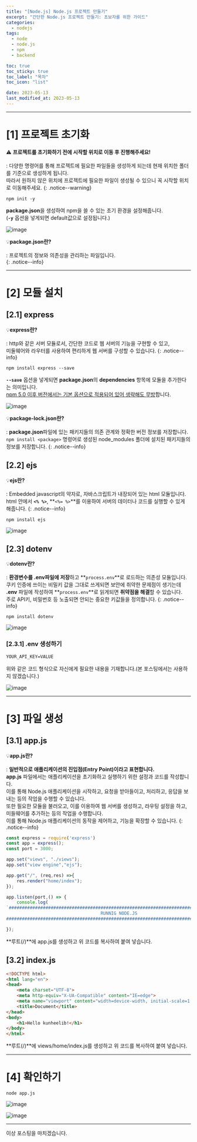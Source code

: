 ```yaml
---
title: "[Node.js] Node.js 프로젝트 만들기"
excerpt: "간단한 Node.js 프로젝트 만들기: 초보자를 위한 가이드"
categories:
  - nodejs
tags:
  - node
  - node.js
  - npm
  - backend

toc: true
toc_sticky: true
toc_label: "목차"
toc_icon: "list"

date: 2023-05-13
last_modified_at: 2023-05-13
---
```


- - - - - - - - - - - - - - - - - - - - - - - - - - - - - - - - - - - - - - - - - - - - - - - - - - - - - - - - - - - - 
# [1] 프로젝트 초기화

⚠️ **프로젝트를 초기화하기 전에 시작할 위치로 이동 후 진행해주세요!**<br><br>
 : 다양한 명령어를 통해 프로젝트에 필요한 파일들을 생성하게 되는데 현재 위치한 폴더를 기준으로 생성하게 됩니다.<br>
 따라서 원하지 않은 위치에 프로젝트에 필요한 파일이 생성될 수 있으니 꼭 시작할 위치로 이동해주세요.
{: .notice--warning}

```terminal
npm init -y
```

>
 **package.json**을 생성하여 npm을 쓸 수 있는 초기 환경을 설정해줍니다.<br>
 (**`-y`** 옵션을 넣게되면 default값으로 설정됩니다.)

![image](https://github.com/kunheelib/kunheelib.github.io/assets/131929869/f6839d18-a02c-41f2-b90d-d70a42db6440)

💡**package.json란?**<br><br>
 : 프로젝트의 정보와 의존성을 관리하는 파일입니다.<br>
{: .notice--info}

- - - - - - - - - - - - - - - - - - - - - - - - - - - - - - - - - - - - - - - - - - - - - - - - - - - - - - - - - - - - 
# [2] 모듈 설치

## [2.1] express

💡**express란?**<br><br>
 : http와 같은 서버 모듈로서, 간단한 코드로 웹 서버의 기능을 구현할 수 있고,<br>
미둘웨어와 라우터를 사용하여 편리하게 웹 서버를 구성할 수 있습니다.
{: .notice--info}

```terminal
npm install express --save
```

>
 **`--save`** 옵션을 넣게되면 **package.json**의 **dependencies** 항목에 모듈을 추가한다는 의미입니다.<br>
 <u>npm 5.0 이후 버전에서는 기본 옵션으로 적용되어 있어 생략해도 무방</u>합니다.

![image](https://github.com/kunheelib/kunheelib.github.io/assets/131929869/00ca5861-cc59-4bf2-9e41-7b8828cec0bc)

💡**package-lock.json란?**<br><br>
 : **package.json**파일에 있는 패키지들의 의존 관계와 정확한 버전 정보를 저장합니다.<br>
 `npm install <package>` 명령어로 생성된
 node_modules 폴더에 설치된 패키지들의 정보를 저장합니다.
{: .notice--info}

## [2.2] ejs

💡**ejs란?**<br><br>
 : Embedded javascript의 약자로, 자바스크립트가 내장되어 있는 html 모듈입니다.<br>
html 안에서 **`<% %>`**, **`<%= %>`**를 이용하여 서버의 데이터나 코드를 실행할 수 있게 해줍니다.
{: .notice--info}

```terminal
npm install ejs
```

![image](https://github.com/kunheelib/kunheelib.github.io/assets/131929869/3d16af42-18cb-4300-b6aa-f9d981cb54dc)

## [2.3] dotenv

💡**dotenv란?**<br><br>
 : **환경변수를 .env파일에 저장**하고 **`process.env`**로 로드하는 의존성 모듈입니다.<br>
  쿠키 인증에 쓰이는 비밀키 값을 그대로 쓰게되면 보안에 취약한 문제점이 생기는데<br>
  **.env** 파일에 작성하여 **`process.env`**로 읽게되면 **취약점을 해결**할 수 있습니다.<br>
  주로 API키, 비밀번호 등 노출되면 안되는 중요한 키값들을 정의합니다.
{: .notice--info}

```terminal
npm install dotenv
```

![image](https://github.com/kunheelib/kunheelib.github.io/assets/131929869/6b83ce33-6013-4cf1-8132-1e08a84a53ba)

### [2.3.1] .env 생성하기

```xml
YOUR_API_KEY=VALUE
```

>
 위와 같은 코드 형식으로 자신에게 필요한 내용을 기재합니다.(본 포스팅에서는 사용하지 않겠습니다.)

![image](https://github.com/kunheelib/kunheelib.github.io/assets/131929869/7a67915a-505d-40a6-9980-ca2a1d437679)

- - - - - - - - - - - - - - - - - - - - - - - - - - - - - - - - - - - - - - - - - - - - - - - - - - - - - - - - - - - - 
# [3] 파일 생성

## [3.1] app.js

💡**app.js란?**<br><br>
: **일반적으로 애플리케이션의 진입점(Entry Point)이라고 표현합니다.**<br>
 **app.js** 파일에서는 애플리케이션을 초기화하고 실행하기 위한 설정과 코드를 작성합니다.<br>
 이를 통해 Node.js 애플리케이션을 시작하고, 요청을 받아들이고, 처리하고, 응답을 보내는 등의 작업을 수행할 수 있습니다.<br>
 또한 필요한 모듈을 불러오고, 이를 이용하여 웹 서버를 생성하고, 라우팅 설정을 하고, 미들웨어를 추가하는 등의 작업을 수행합니다.<br>
 이를 통해 Node.js 애플리케이션의 동작을 제어하고, 기능을 확장할 수 있습니다.
{: .notice--info}

```javascript
const express = require('express')
const app = express();
const port = 3000;

app.set("views", "./views");
app.set("view engine","ejs");

app.get("/", (req,res) =>{
    res.render("home/index");
});

app.listen(port,() => {
    console.log(
`####################################################################################
                                    RUNNIG NODE.JS
####################################################################################`);

});
```

>
 **루트(/)**에 app.js를 생성하고 위 코드를 복사하여 붙여 넣습니다.

## [3.2] index.js

```html
<!DOCTYPE html>
<html lang="en">
<head>
    <meta charset="UTF-8">
    <meta http-equiv="X-UA-Compatible" content="IE=edge">
    <meta name="viewport" content="width=device-width, initial-scale=1.0">
    <title>Document</title>
</head>
<body>
    <h1>Hello kunheelib!</h1>
</body>
</html>
```

>
 **루트(/)**에 views/home/index.js를 생성하고 위 코드를 복사하여 붙여 넣습니다.

- - - - - - - - - - - - - - - - - - - - - - - - - - - - - - - - - - - - - - - - - - - - - - - - - - - - - - - - - - - - 
# [4] 확인하기

```terminal
node app.js
```
![image](https://github.com/kunheelib/kunheelib.github.io/assets/131929869/63485ebc-8e10-49a6-b4be-3f77e60f7301)

![image](https://github.com/kunheelib/kunheelib.github.io/assets/131929869/65e3f3aa-7df2-4fcd-8866-ebc1ca09b33c)


- - - - - - - - - - - - - - - - - - - - - - - - - - - - - - - - - - - - - - - - - - - - - - - - - - - - - - - - - - - - 
이상 포스팅을 마치겠습니다.